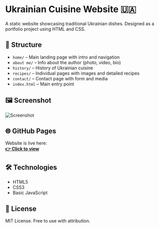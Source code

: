 # Ukrainian Cuisine Website 🇺🇦

A static website showcasing traditional Ukrainian dishes. Designed as a portfolio project using HTML and CSS.

## 📂 Structure

- `home/` – Main landing page with intro and navigation  
- `about me/` – Info about the author (photo, video, bio)  
- `history/` – History of Ukrainian cuisine  
- `recipes/` – Individual pages with images and detailed recipes  
- `contact/` – Contact page with form and media  
- `index.html` – Main entry point

## 🖼️ Screenshot

![Screenshot](Photo.png)

## 🌐 GitHub Pages

Website is live here:  
**[👉 Click to view](https://graceful-centaur-dd65f1.netlify.app)**

## 🛠️ Technologies

- HTML5
- CSS3
- Basic JavaScript

## 📜 License

MIT License. Free to use with attribution.
